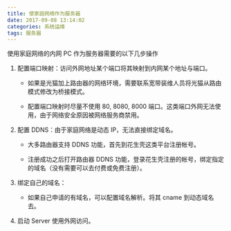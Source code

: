 ```yaml
---
title: 使家庭网络作为服务器
date: 2017-09-08 13:14:02
categories: 系统运维
tags: 服务器
---
```


使用家庭网络的内网 PC 作为服务器需要的以下几步操作

1. 配置端口映射：访问外网地址某个端口将其映射到内网某个地址与端口。

	* 如果是光猫加上路由器的网络环境，需要联系宽带装维人员将光猫从路由模式修改为桥接模式。

	* 配置端口映射时尽量不使用 80, 8080, 8000 端口。这类端口外网无法使用，由于网络安全原因被网络服务商禁用。

1. 配置 DDNS：由于家庭网络是动态 IP，无法直接绑定域名。

	* 大多路由器支持 DDNS 功能，首先到花生壳这类平台注册帐号。

	* 注册成功之后打开路由器 DDNS 功能，登录花生壳注册的帐号，绑定指定的域名（没有需要可以去付费或免费注册）。

1. 绑定自己的域名：

	* 如果自己申请的有域名，可以配置域名解析。将其 cname 到动态域名去。

1. 启动 Server 使用外网访问。